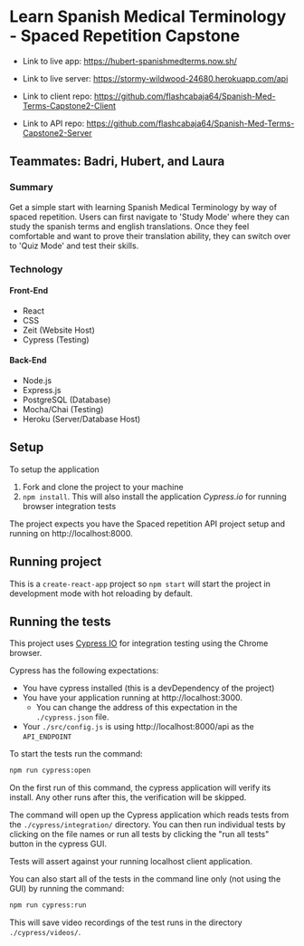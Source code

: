 # Learn Spanish Medical Terminology - Spaced Repetition Capstone

* Link to live app: https://hubert-spanishmedterms.now.sh/
* Link to live server: https://stormy-wildwood-24680.herokuapp.com/api

* Link to client repo: https://github.com/flashcabaja64/Spanish-Med-Terms-Capstone2-Client
* Link to API repo: https://github.com/flashcabaja64/Spanish-Med-Terms-Capstone2-Server

## Teammates: Badri, Hubert, and Laura

### Summary
Get a simple start with learning Spanish Medical Terminology by way of spaced repetition. Users can first navigate to 'Study Mode' where they can study the spanish terms and english translations. Once they feel comfortable and want to prove their translation ability, they can switch over to 'Quiz Mode' and test their skills.

### Technology
#### Front-End
* React
* CSS
* Zeit (Website Host)
* Cypress (Testing)

#### Back-End
* Node.js
* Express.js
* PostgreSQL (Database)
* Mocha/Chai (Testing)
* Heroku (Server/Database Host)

## Setup

To setup the application

1. Fork and clone the project to your machine
2. `npm install`. This will also install the application *Cypress.io* for running browser integration tests

The project expects you have the Spaced repetition API project setup and running on http://localhost:8000.

## Running project

This is a `create-react-app` project so `npm start` will start the project in development mode with hot reloading by default.

## Running the tests

This project uses [Cypress IO](https://docs.cypress.io) for integration testing using the Chrome browser.

Cypress has the following expectations:

- You have cypress installed (this is a devDependency of the project)
- You have your application running at http://localhost:3000.
  - You can change the address of this expectation in the `./cypress.json` file.
- Your `./src/config.js` is using http://localhost:8000/api as the `API_ENDPOINT`

To start the tests run the command:

```bash
npm run cypress:open
```

On the first run of this command, the cypress application will verify its install. Any other runs after this, the verification will be skipped.

The command will open up the Cypress application which reads tests from the `./cypress/integration/` directory. You can then run individual tests by clicking on the file names or run all tests by clicking the "run all tests" button in the cypress GUI.

Tests will assert against your running localhost client application.

You can also start all of the tests in the command line only (not using the GUI) by running the command:

```bash
npm run cypress:run
```

This will save video recordings of the test runs in the directory `./cypress/videos/`.
